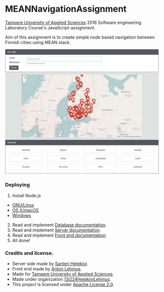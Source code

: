# MEANNavigationAssignment
[Tampere University of Applied Sciences](http://www.tamk.fi/web/tamken) 2016 Software engineering Laboratory Course's JavaScript-assignment.

Aim of this assignment is to create simple node based navigation between Finnish cities using MEAN stack.

![Start Screen](https://raw.githubusercontent.com/13i224HetekiviLehmus/MEANNavigationAssignment/readme_changes/data/images/start_screen.PNG)

### Deploying  
1. Install Node.js
  * [GNU/Linux](https://nodejs.org/en/download/package-manager/)  
  * [OS X/macOS](https://nodejs.org/en/download/package-manager/#osx)  
  * [Windows](https://nodejs.org/en/download/package-manager/#windows)
2. Read and implement [Database documentation](https://github.com/13i224HetekiviLehmus/MEANNavigationAssignment/blob/master/database/README.md).
3. Read and implement [Server documentation](https://github.com/13i224HetekiviLehmus/MEANNavigationAssignment/blob/master/server/README.md).
4. Read and implement [Front end documentation](https://github.com/13i224HetekiviLehmus/MEANNavigationAssignment/blob/master/front_end/readme.md).
5. All done!

### Credits and license.

* Server side made by [Santeri Hetekivi](https://github.com/SanteriHetekivi).
* Front end made by [Anton Lehmus](https://github.com/AntonLehmus).
* Made for [Tampere University of Applied Sciences](http://www.tamk.fi/web/tamken).
* Made under organization [13i224HetekiviLehmus](https://github.com/13i224HetekiviLehmus).
* This project is licensed under [Apache License 2.0](https://raw.githubusercontent.com/13i224HetekiviLehmus/MEANNavigationAssignment/server_documentation/server/LICENSE).
